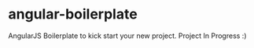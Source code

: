 # angular-boilerplate
AngularJS Boilerplate to kick start your new project.
Project In Progress :) 
